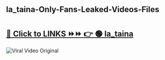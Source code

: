 
 ## la_taina-Only-Fans-Leaked-Videos-Files

# <h2><a href="https://mediaupload.pro?la_taina">🔗 Click to LINKS ⏩⏩ 👉 🟢 la_taina </a></h2>

<a href="https://mediaupload.pro?la_taina" rel="nofollow" data-target="animated-image.originalLink"><img src="https://i.ibb.co.com/xMMVF88/686577567.gif" alt="Viral Video Original" style="max-width: 100%; display: inline-block;" data-target="animated-image.originalImage"></a>